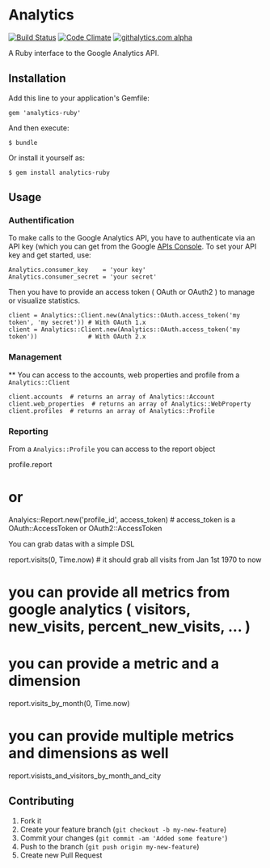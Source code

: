 # Analytics

[![Build Status](https://travis-ci.org/AlexisMontagne/analytics.png?branch=master)](https://travis-ci.org/AlexisMontagne/analytics)
[![Code Climate](https://codeclimate.com/repos/528d2778c7f3a335fa013259/badges/c4c17ae9f5591d5b5509/gpa.png)](https://codeclimate.com/repos/528d2778c7f3a335fa013259/feed)
[![githalytics.com alpha](https://cruel-carlota.pagodabox.com/b9b735f530731e985ae3f291b84c4e63 "githalytics.com")](http://githalytics.com/AlexisMontagne/analytics)

A Ruby interface to the Google Analytics API.

## Installation

Add this line to your application's Gemfile:

    gem 'analytics-ruby'

And then execute:

    $ bundle

Or install it yourself as:

    $ gem install analytics-ruby

## Usage

### Authentification

To make calls to the Google Analytics API, you have to authenticate via an API key (which you can get from the Google [APIs Console](https://code.google.com/apis/console#access). To set your API key and get started, use:

    Analytics.consumer_key    = 'your key'
    Analytics.consumer_secret = 'your secret'

Then you have to provide an access token ( OAuth or OAuth2 ) to manage or visualize statistics.
   
    client = Analytics::Client.new(Analytics::OAuth.access_token('my token', 'my secret')) # With OAuth 1.x 
    client = Analytics::Client.new(Analytics::OAuth.access_token('my token'))              # With OAuth 2.x 
    
### Management

** You can access to the accounts, web properties and profile from a `Analytics::Client` 
    
    client.accounts  # returns an array of Analytics::Account
    client.web_properties  # returns an array of Analytics::WebProperty
    client.profiles  # returns an array of Analytics::Profile

### Reporting

From a `Analyics::Profile` you can access to the report object
  
  profile.report
  # or 
  Analyics::Report.new('profile_id', access_token) # access_token is a OAuth::AccessToken or  OAuth2::AccessToken

You can grab datas with a simple DSL

  report.visits(0, Time.now) # it should grab all visits from Jan 1st 1970 to now
  # you can provide all metrics from google analytics ( visitors, new_visits, percent_new_visits, ... )
  
  # you can provide a metric and a dimension
  report.visits_by_month(0, Time.now)

  # you can provide multiple metrics and dimensions as well
  report.visists_and_visitors_by_month_and_city
  
## Contributing

1. Fork it
2. Create your feature branch (`git checkout -b my-new-feature`)
3. Commit your changes (`git commit -am 'Added some feature'`)
4. Push to the branch (`git push origin my-new-feature`)
5. Create new Pull Request
